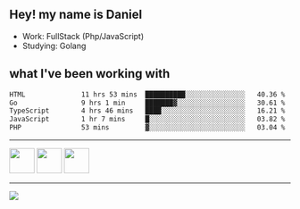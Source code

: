 ## Hey! my name is Daniel

- Work: FullStack (Php/JavaScript)
- Studying: Golang

## what I've been working with
<!--START_SECTION:waka-->

```txt
HTML              11 hrs 53 mins  ██████████░░░░░░░░░░░░░░░   40.36 %
Go                9 hrs 1 min     ███████▓░░░░░░░░░░░░░░░░░   30.61 %
TypeScript        4 hrs 46 mins   ████░░░░░░░░░░░░░░░░░░░░░   16.21 %
JavaScript        1 hr 7 mins     █░░░░░░░░░░░░░░░░░░░░░░░░   03.82 %
PHP               53 mins         ▓░░░░░░░░░░░░░░░░░░░░░░░░   03.04 %
```

<!--END_SECTION:waka-->
    

<hr>
<div>
    <img height="45" src="https://img.icons8.com/color/48/000000/nodejs.png"/>
    <img height="45" src="https://www.vectorlogo.zone/logos/golang/golang-ar21.svg">
    <img height="45" src="https://www.vectorlogo.zone/logos/nestjs/nestjs-icon.svg">
</div>
<hr>
<div>
    <a href="https://www.linkedin.com/in/daniel-lucas-bb7b82193/" target="_blank">
        <img src="https://img.shields.io/badge/LinkedIn-0077B5?style=for-the-badge&logo=linkedin&logoColor=white">
    </a>
</div>
